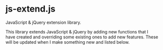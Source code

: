 js-extend.js
=

JavaScript & jQuery extension library.

This library extends JavaScript & jQuery by adding new functions that I have created and overriding some existing ones to add new features.  These will be updated when I make something new and listed below.


